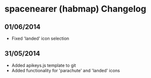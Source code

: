 spacenearer (habmap) Changelog
=================

## 01/06/2014

* Fixed 'landed' icon selection

## 31/05/2014

* Added apikeys.js template to git
* Added functionality for 'parachute' and 'landed' icons
